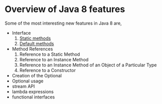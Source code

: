 # Overview of Java 8 features

Some of the most interesting new features in Java 8 are,


- Interface
   1. [Static methods](https://github.com/RajasekarSribalan/Java-8-features/blob/master/1_Interface_features.md)
   2. [Default methods](https://github.com/RajasekarSribalan/Java-8-features/blob/master/1_Interface_features.md)
- Method References
   1. Reference to a Static Method
   2. Reference to an Instance Method
   3. Reference to an Instance Method of an Object of a Particular Type
   4. Reference to a Constructor
- Creation of the Optional<T>
- Optional<T> usage
- stream API
- lambda expressions
- functional interfaces
